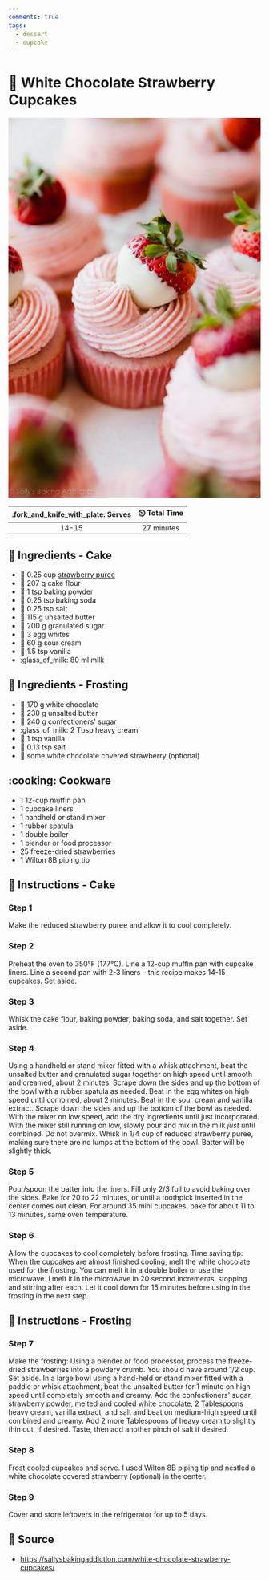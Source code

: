 ```yaml
---
comments: true
tags:
  - dessert
  - cupcake
---
```

# :cupcake: White Chocolate Strawberry Cupcakes

![White Chocolate Strawberry Cupcakes](../../assets/images/white-chocolate-strawberry-cupcakes.jpg)

| :fork_and_knife_with_plate: Serves | :timer_clock: Total Time |
|:----------------------------------:|:-----------------------: |
| 14-15 | 27 minutes |

## :salt: Ingredients - Cake

- :strawberry: 0.25 cup [strawberry puree][1]
- :ear_of_rice: 207 g cake flour
- :dash: 1 tsp baking powder
- :cup_with_straw: 0.25 tsp baking soda
- :salt: 0.25 tsp salt
- :butter: 115 g unsalted butter
- :candy: 200 g granulated sugar
- :egg: 3 egg whites
- :rice: 60 g sour cream
- :icecream: 1.5 tsp vanilla
- :glass_of_milk: 80 ml milk

## :salt: Ingredients - Frosting

- :chocolate_bar: 170 g white chocolate
- :butter: 230 g unsalted butter
- :candy: 240 g confectioners' sugar
- :glass_of_milk: 2 Tbsp heavy cream
- :icecream: 1 tsp vanilla
- :salt: 0.13 tsp salt
- :strawberry: some white chocolate covered strawberry (optional)

## :cooking: Cookware

- 1 12-cup muffin pan
- 1 cupcake liners
- 1 handheld or stand mixer
- 1 rubber spatula
- 1 double boiler
- 1 blender or food processor
- 25 freeze-dried strawberries
- 1 Wilton 8B piping tip

## :pencil: Instructions - Cake

### Step 1

Make the reduced strawberry puree and allow it to cool completely.

### Step 2

Preheat the oven to 350°F (177°C). Line a 12-cup muffin pan with cupcake liners. Line a second pan with 2-3 liners –
this recipe makes 14-15 cupcakes. Set aside.

### Step 3

Whisk the cake flour, baking powder, baking soda, and salt together. Set aside.

### Step 4

Using a handheld or stand mixer fitted with a whisk attachment, beat the unsalted butter and granulated sugar together
on high speed until smooth and creamed, about 2 minutes. Scrape down the sides and up the bottom of the bowl with a
rubber spatula as needed. Beat in the egg whites on high speed until combined, about 2 minutes. Beat in the sour cream
and vanilla extract. Scrape down the sides and up the bottom of the bowl as needed. With the mixer on low speed, add the
dry ingredients until just incorporated. With the mixer still running on low, slowly pour and mix in the milk *just*
until combined. Do not overmix. Whisk in 1/4 cup of reduced strawberry puree, making sure there are no lumps at the
bottom of the bowl. Batter will be slightly thick.

### Step 5

Pour/spoon the batter into the liners. Fill only 2/3 full to avoid baking over the sides. Bake for 20 to 22 minutes, or
until a toothpick inserted in the center comes out clean. For around 35 mini cupcakes, bake for about 11 to 13 minutes,
same oven temperature.

### Step 6

Allow the cupcakes to cool completely before frosting. Time saving tip: When the cupcakes are almost finished cooling,
melt the white chocolate used for the frosting. You can melt it in a double boiler or use the microwave. I melt it in
the microwave in 20 second increments, stopping and stirring after each. Let it cool down for 15 minutes before using in
the frosting in the next step.

## :pencil: Instructions - Frosting

### Step 7

Make the frosting: Using a blender or food processor, process the freeze-dried strawberries into a powdery crumb. You
should have around 1/2 cup. Set aside. In a large bowl using a hand-held or stand mixer fitted with a paddle or whisk
attachment, beat the unsalted butter for 1 minute on high speed until completely smooth and creamy. Add the
confectioners' sugar, strawberry powder, melted and cooled white chocolate, 2 Tablespoons heavy cream, vanilla extract,
and salt and beat on medium-high speed until combined and creamy. Add 2 more Tablespoons of heavy cream to slightly thin
out, if desired. Taste, then add another pinch of salt if desired.

### Step 8

Frost cooled cupcakes and serve. I used Wilton 8B piping tip and nestled a white chocolate covered strawberry (optional)
in the center.

### Step 9

Cover and store leftovers in the refrigerator for up to 5 days.

## :link: Source

- <https://sallysbakingaddiction.com/white-chocolate-strawberry-cupcakes/>

[1]: <../../ingredients/strawberry-purée.md>
